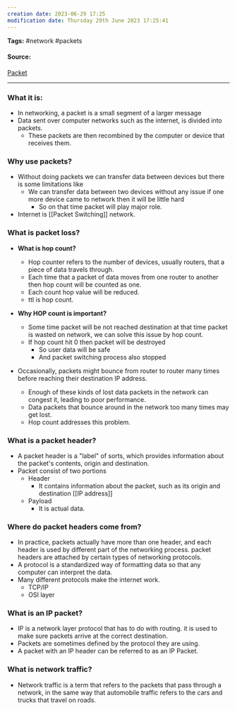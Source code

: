 ```yaml
---
creation date: 2023-06-29 17:25
modification date: Thursday 29th June 2023 17:25:41
---
```


**Tags:** #network #packets

#### Source:
[Packet](https://www.cloudflare.com/learning/network-layer/what-is-a-packet/)

--------------------------------------

### What it is:

* In networking, a packet is a small segment of a larger message
* Data sent over computer networks such as the internet, is divided into packets.
	* These packets are then recombined by the computer or device that receives them.

### Why use packets?

* Without doing packets we can transfer data between devices but there is some limitations like
	* We can transfer data between two devices without any issue if one more device came to network then it will be little hard
		* So on that time packet will play major role.
* Internet is [[Packet Switching]] network.

### What is packet loss?

* **What is hop count?**[](https://hopzero.com/what-does-hop-count-mean/)
	* Hop counter refers to the number of devices, usually routers, that a piece of data travels through.
	* Each time that a packet of data moves from one router to another then hop count will be counted as one.
	* Each count hop value will be reduced.
	* ttl is hop count.

* **Why HOP count is important?**
	* Some time packet will be not reached destination at that time packet is wasted on network, we can solve this issue by hop count.
	* If hop count hit 0 then packet will be destroyed
		* So user data will be safe
		* And packet switching process also stopped

* Occasionally, packets might bounce from router to router many times before reaching their destination IP address.
	* Enough of these kinds of lost data packets in the network can congest it, leading to poor performance.
	* Data packets that bounce around in the network too many times may get lost.
	* Hop count addresses this problem.

### What is a packet header?

* A packet header is a "label" of sorts, which provides information about the packet's contents, origin and destination.
* Packet consist of two portions
	* Header
		* It contains information about the packet, such as its origin and destination [[IP address]]
	* Payload
		* It is actual data.

### Where do packet headers come from?

* In practice, packets actually have more than one header, and each header is used by different part of the networking process. packet headers are attached by certain types of networking protocols.
* A protocol is a standardized way of formatting data so that any computer can interpret the data.
* Many different protocols make the internet work.
	* TCP/IP
	* OSI layer

### What is an IP packet?

* IP is a network layer protocol that has to do with routing. it is used to make sure packets arrive at the correct destination.
* Packets are sometimes defined by the protocol they are using.
* A packet with an IP header can be referred to as an IP Packet.


### What is network traffic?

* Network traffic is a term that refers to the packets that pass through a network, in the same way that automobile traffic refers to the cars and trucks that travel on roads.